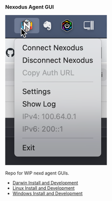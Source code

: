 ### Nexodus Agent GUI

<img src='docs/images/darwin-gui-usage-1.png' width='325'>

Repo for WIP nexd agent GUIs.

- [Darwin Install and Development](./darwin/README.md)
- [Linux Install and Development](./linux/README.md)
- [Windows Install and Development](./windows/README.md)
